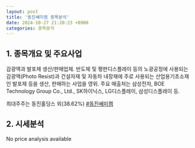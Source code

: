 ```yaml
---
layout: post
title: '동진쎄미켐 종목분석'
date: 2024-10-27 21:20:23 +0900
categories: 종목분석
---
```


## 1. 종목개요 및 주요사업

감광액과 발포제 생산/판매업체. 반도체 및 평판디스플레이 등의 노광공정에 사용되는 감광액(Photo Resist)과 건설자재 및 자동차 내장재에 주로 사용되는 산업용기초소재인 발포제 등을 생산, 판매하는 사업을 영위. 주요 매출처는 삼성전자, BOE Technology Group Co., Ltd., SK하이닉스, LG디스플레이, 삼성디스플레이 등.

최대주주는 동진홀딩스 외(38.62%)
[#동진쎄미켐](#)

## 2. 시세분석

No price analysis available
